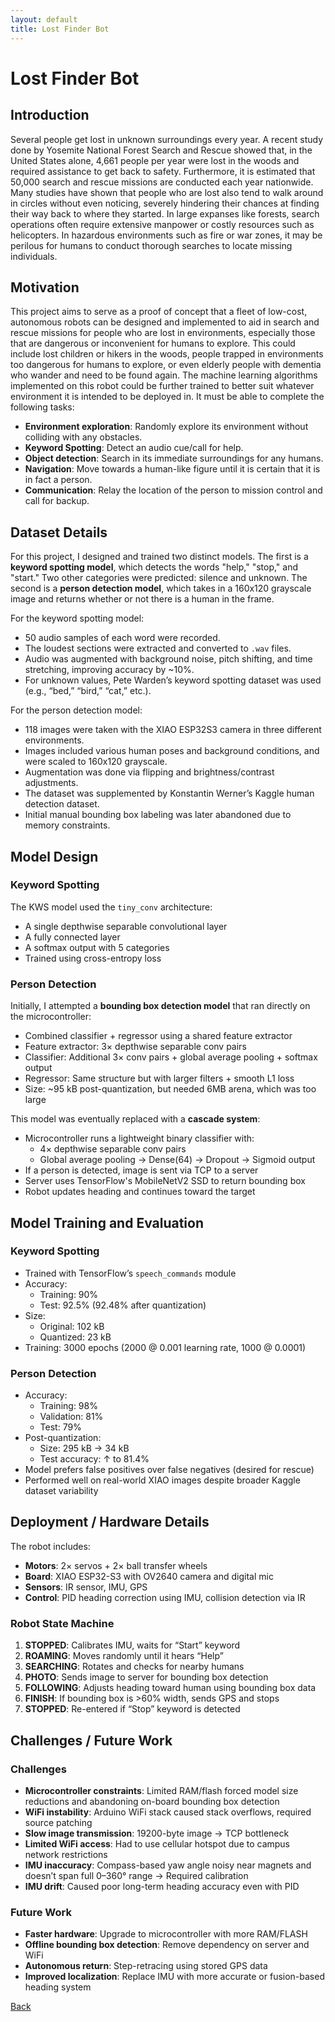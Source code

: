 ```yaml
---
layout: default
title: Lost Finder Bot
---
```


# Lost Finder Bot  

## Introduction

Several people get lost in unknown surroundings every year. A recent study done by Yosemite National Forest Search and Rescue showed that, in the United States alone, 4,661 people per year were lost in the woods and required assistance to get back to safety. Furthermore, it is estimated that 50,000 search and rescue missions are conducted each year nationwide. Many studies have shown that people who are lost also tend to walk around in circles without even noticing, severely hindering their chances at finding their way back to where they started. In large expanses like forests, search operations often require extensive manpower or costly resources such as helicopters. In hazardous environments such as fire or war zones, it may be perilous for humans to conduct thorough searches to locate missing individuals.

## Motivation

This project aims to serve as a proof of concept that a fleet of low-cost, autonomous robots can be designed and implemented to aid in search and rescue missions for people who are lost in environments, especially those that are dangerous or inconvenient for humans to explore. This could include lost children or hikers in the woods, people trapped in environments too dangerous for humans to explore, or even elderly people with dementia who wander and need to be found again. The machine learning algorithms implemented on this robot could be further trained to better suit whatever environment it is intended to be deployed in. It must be able to complete the following tasks:

- **Environment exploration**: Randomly explore its environment without colliding with any obstacles.  
- **Keyword Spotting**: Detect an audio cue/call for help.  
- **Object detection**: Search in its immediate surroundings for any humans.  
- **Navigation**: Move towards a human-like figure until it is certain that it is in fact a person.  
- **Communication**: Relay the location of the person to mission control and call for backup.

## Dataset Details

For this project, I designed and trained two distinct models. The first is a **keyword spotting model**, which detects the words "help," "stop," and "start." Two other categories were predicted: silence and unknown. The second is a **person detection model**, which takes in a 160x120 grayscale image and returns whether or not there is a human in the frame.

For the keyword spotting model:
- 50 audio samples of each word were recorded.
- The loudest sections were extracted and converted to `.wav` files.
- Audio was augmented with background noise, pitch shifting, and time stretching, improving accuracy by ~10%.
- For unknown values, Pete Warden’s keyword spotting dataset was used (e.g., “bed,” “bird,” “cat,” etc.).

For the person detection model:
- 118 images were taken with the XIAO ESP32S3 camera in three different environments.
- Images included various human poses and background conditions, and were scaled to 160x120 grayscale.
- Augmentation was done via flipping and brightness/contrast adjustments.
- The dataset was supplemented by Konstantin Werner’s Kaggle human detection dataset.
- Initial manual bounding box labeling was later abandoned due to memory constraints.

## Model Design

### Keyword Spotting

The KWS model used the `tiny_conv` architecture:
- A single depthwise separable convolutional layer
- A fully connected layer
- A softmax output with 5 categories
- Trained using cross-entropy loss

### Person Detection

Initially, I attempted a **bounding box detection model** that ran directly on the microcontroller:
- Combined classifier + regressor using a shared feature extractor
- Feature extractor: 3× depthwise separable conv pairs
- Classifier: Additional 3× conv pairs + global average pooling + softmax output
- Regressor: Same structure but with larger filters + smooth L1 loss
- Size: ~95 kB post-quantization, but needed 6MB arena, which was too large

This model was eventually replaced with a **cascade system**:
- Microcontroller runs a lightweight binary classifier with:
  - 4× depthwise separable conv pairs
  - Global average pooling → Dense(64) → Dropout → Sigmoid output
- If a person is detected, image is sent via TCP to a server
- Server uses TensorFlow's MobileNetV2 SSD to return bounding box
- Robot updates heading and continues toward the target

## Model Training and Evaluation

### Keyword Spotting

- Trained with TensorFlow’s `speech_commands` module
- Accuracy:
  - Training: 90%
  - Test: 92.5% (92.48% after quantization)
- Size:
  - Original: 102 kB
  - Quantized: 23 kB
- Training: 3000 epochs (2000 @ 0.001 learning rate, 1000 @ 0.0001)

### Person Detection

- Accuracy:
  - Training: 98%
  - Validation: 81%
  - Test: 79%
- Post-quantization:
  - Size: 295 kB → 34 kB
  - Test accuracy: ↑ to 81.4%
- Model prefers false positives over false negatives (desired for rescue)
- Performed well on real-world XIAO images despite broader Kaggle dataset variability

## Deployment / Hardware Details

The robot includes:
- **Motors**: 2× servos + 2× ball transfer wheels
- **Board**: XIAO ESP32-S3 with OV2640 camera and digital mic
- **Sensors**: IR sensor, IMU, GPS
- **Control**: PID heading correction using IMU, collision detection via IR

### Robot State Machine

1. **STOPPED**: Calibrates IMU, waits for “Start” keyword
2. **ROAMING**: Moves randomly until it hears “Help”
3. **SEARCHING**: Rotates and checks for nearby humans
4. **PHOTO**: Sends image to server for bounding box detection
5. **FOLLOWING**: Adjusts heading toward human using bounding box data
6. **FINISH**: If bounding box is >60% width, sends GPS and stops
7. **STOPPED**: Re-entered if “Stop” keyword is detected

## Challenges / Future Work

### Challenges

- **Microcontroller constraints**: Limited RAM/flash forced model size reductions and abandoning on-board bounding box detection
- **WiFi instability**: Arduino WiFi stack caused stack overflows, required source patching
- **Slow image transmission**: 19200-byte image → TCP bottleneck
- **Limited WiFi access**: Had to use cellular hotspot due to campus network restrictions
- **IMU inaccuracy**: Compass-based yaw angle noisy near magnets and doesn’t span full 0–360° range → Required calibration
- **IMU drift**: Caused poor long-term heading accuracy even with PID

### Future Work

- **Faster hardware**: Upgrade to microcontroller with more RAM/FLASH
- **Offline bounding box detection**: Remove dependency on server and WiFi
- **Autonomous return**: Step-retracing using stored GPS data
- **Improved localization**: Replace IMU with more accurate or fusion-based heading system

[Back](../index.html)
